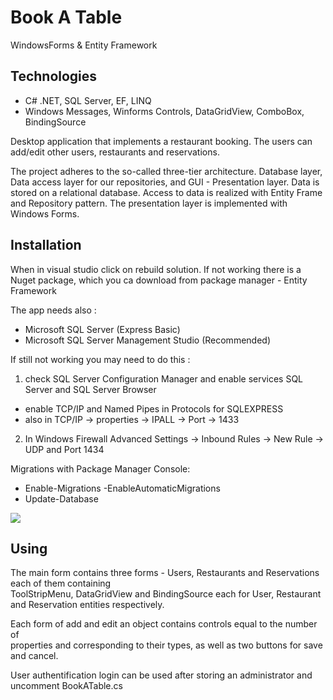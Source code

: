 # Book A Table
WindowsForms & Entity Framework

 ## Technologies
 * C# .NET, SQL Server, EF, LINQ
 * Windows Messages, Winforms Controls, DataGridView, ComboBox, BindingSource 

Desktop application that implements a restaurant booking. The users can add/edit other users, restaurants and reservations.

The project adheres to the so-called three-tier architecture. Database layer, Data access layer for our repositories, and GUI - Presentation layer.
Data is stored on a relational database. Access to data is realized with Entity
Frame and Repository pattern. The presentation layer is implemented with Windows
Forms.

## Installation
When in visual studio click on rebuild solution. 
If not working there is a Nuget package, which you ca download from package manager - Entity Framework

The app needs also :
 - Microsoft SQL Server (Express Basic)
 - Microsoft SQL Server Management Studio (Recommended)
 
 
 If still not working you may need to do this : 
 
1. check SQL Server Configuration Manager and enable services SQL Server and SQL Server Browser
 - enable TCP/IP and Named Pipes in Protocols for SQLEXPRESS
 - also in TCP/IP -> properties -> IPALL -> Port -> 1433
2. In Windows Firewall Advanced Settings -> Inbound Rules -> New Rule -> UDP and Port 1434


 Migrations with Package Manager Console: 
 
 - Enable-Migrations -EnableAutomaticMigrations
 - Update-Database
 
<img src="https://image.ibb.co/mOVASp/bookatable.png">


## Using

The main form contains three forms - Users, Restaurants and Reservations each of them containing   
ToolStripMenu, DataGridView and BindingSource each for User, Restaurant and Reservation entities respectively.  

Each form of add and edit an object contains controls equal to the number of  
properties and corresponding to their types, as well as two buttons for save and cancel.

User authentification login can be used after storing an administrator and uncomment BookATable.cs
